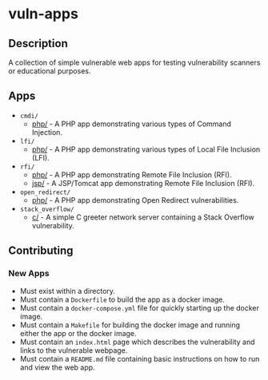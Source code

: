 # vuln-apps

## Description

A collection of simple vulnerable web apps for testing vulnerability scanners or
educational purposes.

## Apps

* `cmdi/`
  * [php/](cmdi/php) - A PHP app demonstrating various types of Command
    Injection.
* `lfi/`
  * [php/](lfi/php) - A PHP app demonstrating various types of Local File
    Inclusion (LFI).
* `rfi/`
  * [php/](rfi/php) - A PHP app demonstrating Remote File Inclusion (RFI).
  * [jsp/](rfi/jsp) - A JSP/Tomcat app demonstrating Remote File Inclusion
    (RFI).
* `open_redirect/`
  * [php/](open_redirect/php) - A PHP app demonstrating Open Redirect
    vulnerabilities.
* `stack_overflow/`
  * [c/](stack_overflow/c) - A simple C greeter network server containing a
    Stack Overflow vulnerability.

## Contributing

### New Apps

* Must exist within a directory.
* Must contain a `Dockerfile` to build the app as a docker image.
* Must contain a `docker-compose.yml` file for quickly starting up the docker
  image.
* Must contain a `Makefile` for building the docker image and running either
  the app or the docker image.
* Must contain an `index.html` page which describes the vulnerability and links
  to the vulnerable webpage.
* Must contain a `README.md` file containing basic instructions on how to run
  and view the web app.
